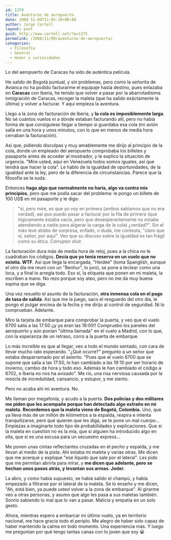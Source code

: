 ```yaml
---
id: 1370
title: Aventuras de aeropuerto
date: 2008-11-09T11:05:10+00:00
author: Jorge Cortell
layout: post
guid: http://www.cortell.net/?p=1375
permalink: /2008/11/09/aventuras-de-aeropuerto/
categories:
  - Filosofí­a
  - General
  - Humor y curiosidades
---
```

Lo del aeropuerto de Caracas ha sido de auténtica película.

He salido de Bogotá puntual, y sin problemas, pero como la señorita de Avianca no ha podido facturarme el equipaje hasta destino, pues enlazaba en **Caracas** con Iberia, he tenido que volver a pasar por la abarrotadísima inmigración de Caracas, recoger la maleta (que ha salido exáctamente la última) y volver a facturar. Y aquí empieza la aventura.

Llego a la zona de facturación de Iberia, y **la cola es imposiblemente larga**. No sé cuántos vuelos ni a dónde estaban facturando allí, pero no había forma de que consiguiese llegar a tiempo si guardaba esa cola (mi avión salía en una hora y unos minutos, con lo que en menos de media hora cerraban la facturación).

Así que, pidiendo disculpas y muy amablemente me dirijo al principio de la cola, donde un empleado del aeropuerto comprobaba los billetes y pasaporte antes de acceder al mostrador, y le explico la situación de urgencia. "Mire usted, aquí en Venezuela todos somos iguales, así que tendrá que hacer la cola". Le hablo de la igualdad de oportunidades, de la igualdad ante la ley, pero de la diferencia de circunstancias. Parece que la filosofía se la suda.

Entonces **hago algo que normalmente no haría, algo va contra mis principios**, pero que me podía sacar del problema: le pongo un billete de 100 US$ en mi pasaporte y le digo:

> "sí, pero mire, es que yo voy en primera (ambos sabíamos que no era verdad), así que puedo pasar a facturar por la fila de primera (que lógicamente estaba vacía, pero que desesperantemente no estaba atendiendo a nadie para aligerar la carga de la cola) ¿verdad?". Sin el más leve atisbo de sorpresa, enfado, o duda, me contesta, "claro que sí, señor, por aquí". Veo que su discuso sobre la igualdad es tan frágil como su ética. _Corruptor dixit_.

La facturación dura más de media hora de reloj, pues a la chica no le cuadraban los códigos. **Decía que yo tenía reserva en un vuelo que no existía. WTF**. Así que llega la encargada, "Heidee" (toma Spanglish, aunque el otro día me reuní con un "Benhur", lo juro), se pone a teclear como una loca, y a final lo arregla todo. Eso sí, la etiqueta que ponen en mi maleta, la escriben a mano. No rezo porque soy ateo, pero no me da muy buena espina que se diga.

Una vez resuelto el asunto de la facturación, **otra inmensa cola en el pago de tasa de salida**. Así que me la juego, saco el resguardo del otro día, le pongo el pulgar encima de la fecha y me dirijo al control de seguridad. Ni lo comprueban. Adelante.

Miro la tarjeta de embarque para comprobar la puerta, y veo que el vuelo 6700 salía a las 17:50 ¡¡y ya eran las 19:00!! Compruebo los paneles del aeropuerto y aún ponían "última llamada" en el vuelo a Madrid, con lo que, con la esperanza de un retraso, corro a la puerta de embarque.

Lo más increíble es que al llegar, veo a todo el mundo sentado, con cara de llevar mucho rato esperando. "¿Qué ocurre?" pregunto a un señor que estaba desparramado por el asiento. "Pues que el vuelo 6700 que se supone que salía a las 17:50, lo han cambiado a las 19:10 por ser horario de invierno, cambio de hora y todo eso. Además le han cambiado el código a 6702, e Iberia no nos ha avisado". Me río, una risa nerviosa causada por la mezcla de incredulidad, cansancio, y estupor, y me siento.

Pero no acaba ahí mi aventura. No.

Me llaman por megafonía, y acudo a la puerta. **Dos policías y dos militares me piden que les acompañe porque han detectado algo extraño en mi maleta**. **Recordemos que la maleta viene de Bogotá, Colombia.** Uno, que ya lleva más de un millón de kilómetros a la espalda, respira e intenta tranquilizarse, pero qué quieren que les diga, se te pone un mal cuerpo... Empiezas a imaginarte todo tipo de probabilidades y explicaciones. Que si la maleta en cuestión no es la mía, que si alguien ha introducido algo en ella, que si es una excusa para un secuestro express...

Me ponen unas cintas reflectantes cruzadas en el pecho y espalda, y me llevan al medio de la pista. Ahí estaba mi maleta y varias otras. Me dicen que me acerque y explique "ese líquido que sale por el lateral". Les pido que me permitan abrirla para mirar, y **me dicen que adelante, pero se hechan unos pasos atrás, y levantan sus armas. Joder.**

La abro, y como había supuesto, se había salido el champú, y había empezado a filtrarse por el lateral de la maleta. Se lo enseño y me dicen, "Ah, está bien, ya puede usted volver a la zona de embarque". Al girarme veo a otras personas, y asumo que algo les pasa a sus maletas también. Sonrío sabiendo lo mal que lo van a pasar. Malicia y empatía en un solo gesto.

Ahora, mientras espero a embarcar mi último vuelo, ya en territorio nacional, me hace gracia todo el periplo. Me alegro de haber sido capaz de haber mantenido la calma en todo momento. Una experiencia más. Y luego me preguntan por qué tengo tantas canas con lo joven que soy 😀